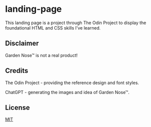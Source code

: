 # landing-page

This landing page is a project through The Odin Project to display the foundational HTML and CSS skills I've learned.

## Disclaimer

Garden Nose™ is not a real product!

## Credits

The Odin Project - providing the reference design and font styles.

ChatGPT - generating the images and idea of Garden Nose™.

## License

[MIT](https://choosealicense.com/licenses/mit/)